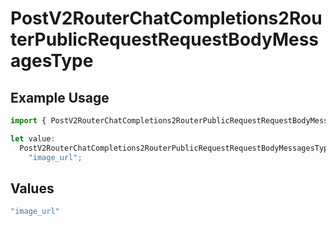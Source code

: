 # PostV2RouterChatCompletions2RouterPublicRequestRequestBodyMessagesType

## Example Usage

```typescript
import { PostV2RouterChatCompletions2RouterPublicRequestRequestBodyMessagesType } from "orq-node-client/models/operations";

let value:
  PostV2RouterChatCompletions2RouterPublicRequestRequestBodyMessagesType =
    "image_url";
```

## Values

```typescript
"image_url"
```